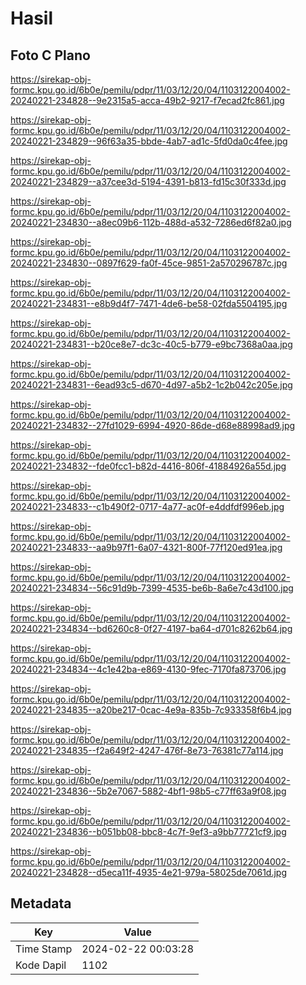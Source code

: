 # Hasil

## Foto C Plano

https://sirekap-obj-formc.kpu.go.id/6b0e/pemilu/pdpr/11/03/12/20/04/1103122004002-20240221-234828--9e2315a5-acca-49b2-9217-f7ecad2fc861.jpg

https://sirekap-obj-formc.kpu.go.id/6b0e/pemilu/pdpr/11/03/12/20/04/1103122004002-20240221-234829--96f63a35-bbde-4ab7-ad1c-5fd0da0c4fee.jpg

https://sirekap-obj-formc.kpu.go.id/6b0e/pemilu/pdpr/11/03/12/20/04/1103122004002-20240221-234829--a37cee3d-5194-4391-b813-fd15c30f333d.jpg

https://sirekap-obj-formc.kpu.go.id/6b0e/pemilu/pdpr/11/03/12/20/04/1103122004002-20240221-234830--a8ec09b6-112b-488d-a532-7286ed6f82a0.jpg

https://sirekap-obj-formc.kpu.go.id/6b0e/pemilu/pdpr/11/03/12/20/04/1103122004002-20240221-234830--0897f629-fa0f-45ce-9851-2a570296787c.jpg

https://sirekap-obj-formc.kpu.go.id/6b0e/pemilu/pdpr/11/03/12/20/04/1103122004002-20240221-234831--e8b9d4f7-7471-4de6-be58-02fda5504195.jpg

https://sirekap-obj-formc.kpu.go.id/6b0e/pemilu/pdpr/11/03/12/20/04/1103122004002-20240221-234831--b20ce8e7-dc3c-40c5-b779-e9bc7368a0aa.jpg

https://sirekap-obj-formc.kpu.go.id/6b0e/pemilu/pdpr/11/03/12/20/04/1103122004002-20240221-234831--6ead93c5-d670-4d97-a5b2-1c2b042c205e.jpg

https://sirekap-obj-formc.kpu.go.id/6b0e/pemilu/pdpr/11/03/12/20/04/1103122004002-20240221-234832--27fd1029-6994-4920-86de-d68e88998ad9.jpg

https://sirekap-obj-formc.kpu.go.id/6b0e/pemilu/pdpr/11/03/12/20/04/1103122004002-20240221-234832--fde0fcc1-b82d-4416-806f-41884926a55d.jpg

https://sirekap-obj-formc.kpu.go.id/6b0e/pemilu/pdpr/11/03/12/20/04/1103122004002-20240221-234833--c1b490f2-0717-4a77-ac0f-e4ddfdf996eb.jpg

https://sirekap-obj-formc.kpu.go.id/6b0e/pemilu/pdpr/11/03/12/20/04/1103122004002-20240221-234833--aa9b97f1-6a07-4321-800f-77f120ed91ea.jpg

https://sirekap-obj-formc.kpu.go.id/6b0e/pemilu/pdpr/11/03/12/20/04/1103122004002-20240221-234834--56c91d9b-7399-4535-be6b-8a6e7c43d100.jpg

https://sirekap-obj-formc.kpu.go.id/6b0e/pemilu/pdpr/11/03/12/20/04/1103122004002-20240221-234834--bd6260c8-0f27-4197-ba64-d701c8262b64.jpg

https://sirekap-obj-formc.kpu.go.id/6b0e/pemilu/pdpr/11/03/12/20/04/1103122004002-20240221-234834--4c1e42ba-e869-4130-9fec-7170fa873706.jpg

https://sirekap-obj-formc.kpu.go.id/6b0e/pemilu/pdpr/11/03/12/20/04/1103122004002-20240221-234835--a20be217-0cac-4e9a-835b-7c933358f6b4.jpg

https://sirekap-obj-formc.kpu.go.id/6b0e/pemilu/pdpr/11/03/12/20/04/1103122004002-20240221-234835--f2a649f2-4247-476f-8e73-76381c77a114.jpg

https://sirekap-obj-formc.kpu.go.id/6b0e/pemilu/pdpr/11/03/12/20/04/1103122004002-20240221-234836--5b2e7067-5882-4bf1-98b5-c77ff63a9f08.jpg

https://sirekap-obj-formc.kpu.go.id/6b0e/pemilu/pdpr/11/03/12/20/04/1103122004002-20240221-234836--b051bb08-bbc8-4c7f-9ef3-a9bb77721cf9.jpg

https://sirekap-obj-formc.kpu.go.id/6b0e/pemilu/pdpr/11/03/12/20/04/1103122004002-20240221-234828--d5eca11f-4935-4e21-979a-58025de7061d.jpg


## Metadata

| Key        | Value               |
| ---------- | ------------------- |
| Time Stamp | 2024-02-22 00:03:28 |
| Kode Dapil | 1102                |



